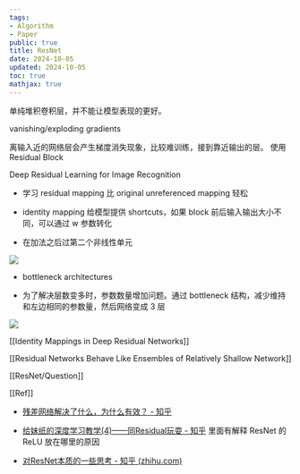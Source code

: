 ```yaml
---
tags:
- Algorithm
- Paper
public: true
title: ResNet
date: 2024-10-05
updated: 2024-10-05
toc: true
mathjax: true
---
```


单纯堆积卷积层，并不能让模型表现的更好。

vanishing/exploding gradients

离输入近的网络层会产生梯度消失现象，比较难训练，接到靠近输出的层。
使用 Residual Block

Deep Residual Learning for Image Recognition

  + 学习 residual mapping 比 original unreferenced mapping 轻松

  + identity mapping 给模型提供 shortcuts，如果 block 前后输入输出大小不同，可以通过 w 参数转化

  + 在加法之后过第二个非线性单元

![](https://media.xiang578.com//resnet.png)

  + bottleneck architectures

  + 为了解决层数变多时，参数数量增加问题。通过 bottleneck 结构，减少维持和左边相同的参数量，然后网络变成 3 层

![](https://media.xiang578.com//bottleneck-architectures.png)

[[Identity Mappings in Deep Residual Networks]]

[[Residual Networks Behave Like Ensembles of Relatively Shallow Network]]

[[ResNet/Question]]

[[Ref]]

  + [残差网络解决了什么，为什么有效？ - 知乎](https://zhuanlan.zhihu.com/p/80226180)

  + [给妹纸的深度学习教学(4)——同Residual玩耍 - 知乎](https://zhuanlan.zhihu.com/p/28413039) 里面有解释 ResNet 的 ReLU 放在哪里的原因

  + [对ResNet本质的一些思考 - 知乎 (zhihu.com)](https://zhuanlan.zhihu.com/p/60668529)
